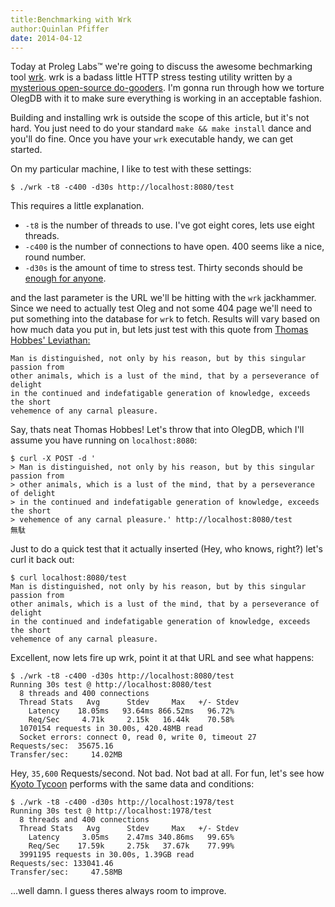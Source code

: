 ```yaml
---
title:Benchmarking with Wrk
author:Quinlan Pfiffer
date: 2014-04-12
---
```


Today at Proleg Labs&trade; we're going to discuss the awesome bechmarking tool
[wrk](https://github.com/wg/wrk). wrk is a badass little HTTP stress testing
utility written by a [mysterious open-source do-gooders](http://glozer.net/).
I'm gonna run through how we torture OlegDB with it to make sure everything is
working in an acceptable fashion.

Building and installing wrk is outside the scope of this article, but it's not
hard. You just need to do your standard `make && make install` dance and you'll
do fine. Once you have your `wrk` executable handy, we can get started.

On my particular machine, I like to test with these settings:

````
$ ./wrk -t8 -c400 -d30s http://localhost:8080/test
````

This requires a little explanation.

* `-t8` is the number of threads to use. I've got eight cores, lets use eight threads.
* `-c400` is the number of connections to have open. 400 seems like a nice, round number.
* `-d30s` is the amount of time to stress test. Thirty seconds should be [enough for anyone](http://quoteinvestigator.com/2011/09/08/640k-enough/).

and the last parameter is the URL we'll be hitting with the `wrk` jackhammer.
Since we need to actually test Oleg and not some 404 page we'll need to put
something into the database for `wrk` to fetch. Results will vary based on how
much data you put in, but lets just test with this quote from <a href="http://en.wikipedia.org/wiki/Leviathan_(book)">
Thomas Hobbes' Leviathan:</a>

````
Man is distinguished, not only by his reason, but by this singular passion from
other animals, which is a lust of the mind, that by a perseverance of delight
in the continued and indefatigable generation of knowledge, exceeds the short
vehemence of any carnal pleasure.
````

Say, thats neat Thomas Hobbes! Let's throw that into OlegDB, which I'll assume
you have running on `localhost:8080`:

````
$ curl -X POST -d '
> Man is distinguished, not only by his reason, but by this singular passion from
> other animals, which is a lust of the mind, that by a perseverance of delight
> in the continued and indefatigable generation of knowledge, exceeds the short
> vehemence of any carnal pleasure.' http://localhost:8080/test
無駄
````

Just to do a quick test that it actually inserted (Hey, who knows, right?) let's
curl it back out:

````
$ curl localhost:8080/test
Man is distinguished, not only by his reason, but by this singular passion from
other animals, which is a lust of the mind, that by a perseverance of delight
in the continued and indefatigable generation of knowledge, exceeds the short
vehemence of any carnal pleasure.
````

Excellent, now lets fire up wrk, point it at that URL and see what happens:

````
$ ./wrk -t8 -c400 -d30s http://localhost:8080/test
Running 30s test @ http://localhost:8080/test
  8 threads and 400 connections
  Thread Stats   Avg      Stdev     Max   +/- Stdev
    Latency    18.05ms   93.64ms 866.52ms   96.72%
    Req/Sec     4.71k     2.15k   16.44k    70.58%
  1070154 requests in 30.00s, 420.48MB read
  Socket errors: connect 0, read 0, write 0, timeout 27
Requests/sec:  35675.16
Transfer/sec:     14.02MB
````

Hey, <code>35,600</code> Requests/second. Not bad. Not bad at all. For fun, let's see how
[Kyoto Tycoon](http://fallabs.com/kyototycoon/) performs with the same data and
conditions:

````
$ ./wrk -t8 -c400 -d30s http://localhost:1978/test
Running 30s test @ http://localhost:1978/test
  8 threads and 400 connections
  Thread Stats   Avg      Stdev     Max   +/- Stdev
    Latency     3.05ms    2.47ms 340.86ms   99.65%
    Req/Sec    17.59k     2.75k   37.67k    77.99%
  3991195 requests in 30.00s, 1.39GB read
Requests/sec: 133041.46
Transfer/sec:     47.58MB
````

...well damn. I guess theres always room to improve.
